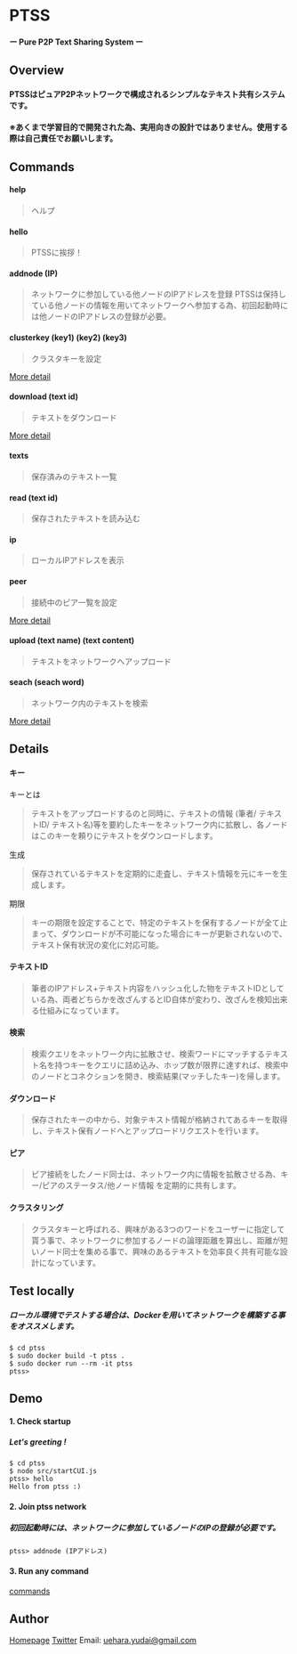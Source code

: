 # PTSS
#### ー Pure P2P Text Sharing System ー

## Overview
#### PTSSはピュアP2Pネットワークで構成されるシンプルなテキスト共有システムです。
#### ※あくまで学習目的で開発された為、実用向きの設計ではありません。使用する際は自己責任でお願いします。

## Commands 
  #### help
  >ヘルプ

  #### hello
  >PTSSに挨拶！

  #### addnode (IP)
  >ネットワークに参加している他ノードのIPアドレスを登録
  PTSSは保持している他ノードの情報を用いてネットワークへ参加する為、初回起動時には他ノードのIPアドレスの登録が必要。

  #### clusterkey (key1) (key2) (key3)
  >クラスタキーを設定

  [More detail](#クラスタリング)

  #### download (text id)
  >テキストをダウンロード

  [More detail](#ダウンロード)

  #### texts
  >保存済みのテキスト一覧

  #### read (text id)
  >保存されたテキストを読み込む

  #### ip
  >ローカルIPアドレスを表示

  #### peer
  >接続中のピア一覧を設定

  [More detail](#ピア)

  #### upload (text name) (text content)
  >テキストをネットワークへアップロード

  #### seach (seach word)
  >ネットワーク内のテキストを検索

  [More detail](#検索)

## Details
#### キー
キーとは
>テキストをアップロードするのと同時に、テキストの情報 (筆者/ テキストID/ テキスト名)等を要約したキーをネットワーク内に拡散し、各ノードはこのキーを頼りにテキストをダウンロードします。

生成

>保存されているテキストを定期的に走査し、テキスト情報を元にキーを生成します。

期限

>キーの期限を設定することで、特定のテキストを保有するノードが全て止まって、ダウンロードが不可能になった場合にキーが更新されないので、テキスト保有状況の変化に対応可能。

#### テキストID
>筆者のIPアドレス+テキスト内容をハッシュ化した物をテキストIDとしている為、両者どちらかを改ざんするとID自体が変わり、改ざんを検知出来る仕組みになっています。

#### 検索
>検索クエリをネットワーク内に拡散させ、検索ワードにマッチするテキスト名を持つキーをクエリに詰め込み、ホップ数が限界に達すれば、検索中のノードとコネクションを開き、検索結果(マッチしたキー)を帰します。

#### ダウンロード
>保存されたキーの中から、対象テキスト情報が格納されてあるキーを取得し、テキスト保有ノードへとアップロードリクエストを行います。

#### ピア
>ピア接続をしたノード同士は、ネットワーク内に情報を拡散させる為、キー/ピアのステータス/他ノード情報 を定期的に共有します。

#### クラスタリング
>クラスタキーと呼ばれる、興味がある3つのワードをユーザーに指定して貰う事で、ネットワークに参加するノードの論理距離を算出し、距離が短いノード同士を集める事で、興味のあるテキストを効率良く共有可能な設計になっています。

## Test locally
##### ローカル環境でテストする場合は、Dockerを用いてネットワークを構築する事をオススメします。
```
$ cd ptss
$ sudo docker build -t ptss .
$ sudo docker run --rm -it ptss
ptss> 
```

## Demo
#### 1. Check startup
##### Let's greeting !
```
$ cd ptss
$ node src/startCUI.js
ptss> hello
Hello from ptss :)
```

#### 2. Join ptss network
##### 初回起動時には、ネットワークに参加しているノードのIPの登録が必要です。
```
ptss> addnode (IPアドレス)
```

#### 3. Run any command
[commands](#commands)


## Author
[Homepage](https://www.uehr.co)
[Twitter](https://twitter.com/uehr37)
Email: [uehara.yudai@gmail.com](<mailto:uehara.yudai@gmail.com>)